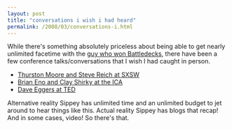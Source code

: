 ```yaml
---
layout: post
title: "conversations i wish i had heard"
permalink: /2008/03/conversations-i.html
---
```


While there's something absolutely priceless about being able to get nearly unlimited facetime with the [guy who won Battledecks](http://weblog.muledesign.com/2008/03/i_swear_this_is_the_last_battl.php), there have been a few conference talks/conversations that I wish I had caught in person.

*   [Thurston Moore and Steve Reich at SXSW](http://www.dmwmedia.com/news/2008/03/16/sxsw-conversation:-thurston-moore-%2526amp%3B-steve-reich)
*   [Brian Eno and Clay Shirky at the ICA](http://www.blackbeltjones.com/work/2008/03/18/eno-vs-shirky-at-the-ica/)
*   [Dave Eggers at TED](http://www.ted.com/index.php/talks/view/id/233)

Alternative reality Sippey has unlimited time and an unlimited budget to jet around to hear things like this. Actual reality Sippey has blogs that recap! And in some cases, video! So there's that.